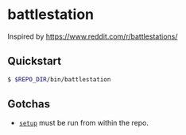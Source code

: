 # battlestation

Inspired by https://www.reddit.com/r/battlestations/

## Quickstart

```bash
$ $REPO_DIR/bin/battlestation
```

## Gotchas

- [`setup`](bin/setup) must be run from within the repo.
